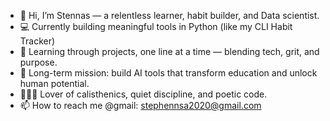 - 👋 Hi, I’m Stennas — a relentless learner, habit builder, and Data scientist.
- 💻 Currently building meaningful tools in Python (like my CLI Habit Tracker)
- 🧠 Learning through projects, one line at a time — blending tech, grit, and purpose.
- 🎯 Long-term mission: build AI tools that transform education and unlock human potential.
- 🏋🏽‍♂️ Lover of calisthenics, quiet discipline, and poetic code.
- 📫 How to reach me @gmail: stephennsa2020@gmail.com

<!---
Stennas is a ✨ special ✨ repository because its `README.md` (this file) appears on your GitHub profile.
You can click the Preview link to take a look at your changes.
--->
